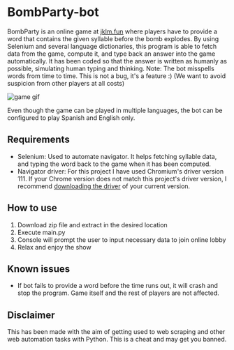 # BombParty-bot

BombParty is an online game at [jklm.fun](https://jklm.fun) where players have to provide a word that contains the given syllable before the bomb explodes. By using Selenium and several language dictionaries, this program is able to fetch data from the game, compute it, and type back an answer into the game automatically. It has been coded so that the answer is written as humanly as possible, simulating human typing and thinking.
Note: The bot misspells words from time to time. This is not a bug, it's a feature :) (We want to avoid suspicion from other players at all costs)

![game gif](https://user-images.githubusercontent.com/95043218/225719743-3de852ef-29e4-4f04-ad2c-3fb9fdd96568.gif)

Even though the game can be played in multiple languages, the bot can be configured to play Spanish and English only.

## Requirements

- Selenium: Used to automate navigator. It helps fetching syllable data, and typing the word back to the game when it has been computed.
- Navigator driver: For this project I have used Chromium's driver version 111. If your Chrome version does not match this project's driver version, I recommend [downloading the driver](https://chromedriver.chromium.org/downloads) of your current version.

## How to use

1. Download zip file and extract in the desired location
2. Execute main.py
3. Console will prompt the user to input necessary data to join online lobby
4. Relax and enjoy the show

## Known issues

- If bot fails to provide a word before the time runs out, it will crash and stop the program. Game itself and the rest of players are not affected.

## Disclaimer

This has been made with the aim of getting used to web scraping and other web automation tasks with Python. This is a cheat and may get you banned.
